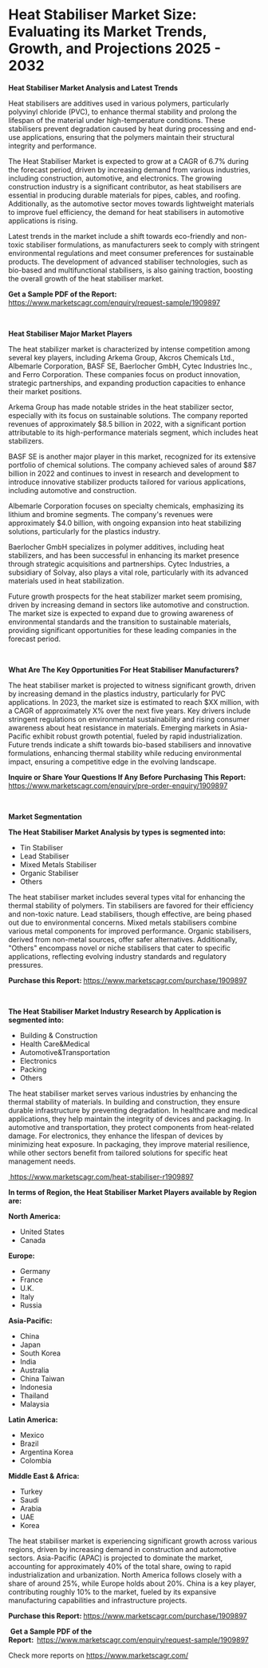 <p><h1>Heat Stabiliser Market Size: Evaluating its Market Trends, Growth, and Projections 2025 - 2032</h1></p><p><strong>Heat Stabiliser Market Analysis and Latest Trends</strong></p>
<p><p>Heat stabilisers are additives used in various polymers, particularly polyvinyl chloride (PVC), to enhance thermal stability and prolong the lifespan of the material under high-temperature conditions. These stabilisers prevent degradation caused by heat during processing and end-use applications, ensuring that the polymers maintain their structural integrity and performance.</p><p>The Heat Stabiliser Market is expected to grow at a CAGR of 6.7% during the forecast period, driven by increasing demand from various industries, including construction, automotive, and electronics. The growing construction industry is a significant contributor, as heat stabilisers are essential in producing durable materials for pipes, cables, and roofing. Additionally, as the automotive sector moves towards lightweight materials to improve fuel efficiency, the demand for heat stabilisers in automotive applications is rising.</p><p>Latest trends in the market include a shift towards eco-friendly and non-toxic stabiliser formulations, as manufacturers seek to comply with stringent environmental regulations and meet consumer preferences for sustainable products. The development of advanced stabiliser technologies, such as bio-based and multifunctional stabilisers, is also gaining traction, boosting the overall growth of the heat stabiliser market.</p></p>
<p><strong>Get a Sample PDF of the Report:&nbsp;</strong> <a href="https://www.marketscagr.com/enquiry/request-sample/1909897?utm_campaign=3192&utm_medium=2&utm_source=Github&utm_content=ia&utm_term=01042025&utm_id=heat-stabiliser">https://www.marketscagr.com/enquiry/request-sample/1909897</a></p>
<p>&nbsp;</p>
<p><strong>Heat Stabiliser Major Market Players</strong></p>
<p><p>The heat stabilizer market is characterized by intense competition among several key players, including Arkema Group, Akcros Chemicals Ltd., Albemarle Corporation, BASF SE, Baerlocher GmbH, Cytec Industries Inc., and Ferro Corporation. These companies focus on product innovation, strategic partnerships, and expanding production capacities to enhance their market positions.</p><p>Arkema Group has made notable strides in the heat stabilizer sector, especially with its focus on sustainable solutions. The company reported revenues of approximately $8.5 billion in 2022, with a significant portion attributable to its high-performance materials segment, which includes heat stabilizers.</p><p>BASF SE is another major player in this market, recognized for its extensive portfolio of chemical solutions. The company achieved sales of around $87 billion in 2022 and continues to invest in research and development to introduce innovative stabilizer products tailored for various applications, including automotive and construction.</p><p>Albemarle Corporation focuses on specialty chemicals, emphasizing its lithium and bromine segments. The company's revenues were approximately $4.0 billion, with ongoing expansion into heat stabilizing solutions, particularly for the plastics industry.</p><p>Baerlocher GmbH specializes in polymer additives, including heat stabilizers, and has been successful in enhancing its market presence through strategic acquisitions and partnerships. Cytec Industries, a subsidiary of Solvay, also plays a vital role, particularly with its advanced materials used in heat stabilization.</p><p>Future growth prospects for the heat stabilizer market seem promising, driven by increasing demand in sectors like automotive and construction. The market size is expected to expand due to growing awareness of environmental standards and the transition to sustainable materials, providing significant opportunities for these leading companies in the forecast period.</p></p>
<p>&nbsp;</p>
<p><strong>What Are The Key Opportunities For Heat Stabiliser Manufacturers?</strong></p>
<p><p>The heat stabiliser market is projected to witness significant growth, driven by increasing demand in the plastics industry, particularly for PVC applications. In 2023, the market size is estimated to reach $XX million, with a CAGR of approximately X% over the next five years. Key drivers include stringent regulations on environmental sustainability and rising consumer awareness about heat resistance in materials. Emerging markets in Asia-Pacific exhibit robust growth potential, fueled by rapid industrialization. Future trends indicate a shift towards bio-based stabilisers and innovative formulations, enhancing thermal stability while reducing environmental impact, ensuring a competitive edge in the evolving landscape.</p></p>
<p><strong>Inquire or Share Your Questions If Any Before Purchasing This Report:</strong> <a href="https://www.marketscagr.com/enquiry/pre-order-enquiry/1909897?utm_campaign=3192&utm_medium=2&utm_source=Github&utm_content=ia&utm_term=01042025&utm_id=heat-stabiliser">https://www.marketscagr.com/enquiry/pre-order-enquiry/1909897</a></p>
<p>&nbsp;</p>
<p><strong>Market Segmentation</strong></p>
<p><strong>The Heat Stabiliser Market Analysis by types is segmented into:</strong></p>
<p><ul><li>Tin Stabiliser</li><li>Lead Stabiliser</li><li>Mixed Metals Stabiliser</li><li>Organic Stabiliser</li><li>Others</li></ul></p>
<p><p>The heat stabiliser market includes several types vital for enhancing the thermal stability of polymers. Tin stabilisers are favored for their efficiency and non-toxic nature. Lead stabilisers, though effective, are being phased out due to environmental concerns. Mixed metals stabilisers combine various metal components for improved performance. Organic stabilisers, derived from non-metal sources, offer safer alternatives. Additionally, "Others" encompass novel or niche stabilisers that cater to specific applications, reflecting evolving industry standards and regulatory pressures.</p></p>
<p><strong>Purchase this Report:&nbsp;</strong><a href="https://www.marketscagr.com/purchase/1909897?utm_campaign=3192&utm_medium=2&utm_source=Github&utm_content=ia&utm_term=01042025&utm_id=heat-stabiliser">https://www.marketscagr.com/purchase/1909897</a></p>
<p>&nbsp;</p>
<p><strong>The Heat Stabiliser Market Industry Research by Application is segmented into:</strong></p>
<p><ul><li>Building & Construction</li><li>Health Care&Medical</li><li>Automotive&Transportation</li><li>Electronics</li><li>Packing</li><li>Others</li></ul></p>
<p><p>The heat stabiliser market serves various industries by enhancing the thermal stability of materials. In building and construction, they ensure durable infrastructure by preventing degradation. In healthcare and medical applications, they help maintain the integrity of devices and packaging. In automotive and transportation, they protect components from heat-related damage. For electronics, they enhance the lifespan of devices by minimizing heat exposure. In packaging, they improve material resilience, while other sectors benefit from tailored solutions for specific heat management needs.</p></p>
<p><a href="https://www.marketscagr.com/heat-stabiliser-r1909897?utm_campaign=3192&utm_medium=2&utm_source=Github&utm_content=ia&utm_term=01042025&utm_id=heat-stabiliser">&nbsp;https://www.marketscagr.com/heat-stabiliser-r1909897</a></p>
<p><strong>In terms of Region, the Heat Stabiliser Market Players available by Region are:</strong></p>
<p>
    <p> <strong> North America: </strong>
        <ul>
            <li>United States</li>
            <li>Canada</li>
        </ul>
        </p> 
    <p> <strong> Europe: </strong>
        <ul>
            <li>Germany</li>
            <li>France</li>
            <li>U.K.</li>
            <li>Italy</li>
            <li>Russia</li>
        </ul>
        </p> 
    <p> <strong> Asia-Pacific: </strong>
        <ul>
            <li>China</li>
            <li>Japan</li>
            <li>South Korea</li>
            <li>India</li>
            <li>Australia</li>
            <li>China Taiwan</li>
            <li>Indonesia</li>
            <li>Thailand</li>
            <li>Malaysia</li>
        </ul>
        </p> 
    <p> <strong> Latin America: </strong>
        <ul>
            <li>Mexico</li>
            <li>Brazil</li>
            <li>Argentina Korea</li>
            <li>Colombia</li>
        </ul>
        </p> 
    <p> <strong> Middle East & Africa: </strong>
        <ul>
            <li>Turkey</li>
            <li>Saudi</li>
            <li>Arabia</li>
            <li>UAE</li>
            <li>Korea</li>
        </ul>
    </p>
    </p>
<p><p>The heat stabiliser market is experiencing significant growth across various regions, driven by increasing demand in construction and automotive sectors. Asia-Pacific (APAC) is projected to dominate the market, accounting for approximately 40% of the total share, owing to rapid industrialization and urbanization. North America follows closely with a share of around 25%, while Europe holds about 20%. China is a key player, contributing roughly 10% to the market, fueled by its expansive manufacturing capabilities and infrastructure projects.</p></p>
<p><strong>Purchase this Report: </strong><a href="https://www.marketscagr.com/purchase/1909897?utm_campaign=3192&utm_medium=2&utm_source=Github&utm_content=ia&utm_term=01042025&utm_id=heat-stabiliser">https://www.marketscagr.com/purchase/1909897</a></p>
<p>&nbsp;<strong>Get a Sample PDF of the Report:&nbsp;&nbsp;</strong><a href="https://www.marketscagr.com/enquiry/request-sample/1909897?utm_campaign=3192&utm_medium=2&utm_source=Github&utm_content=ia&utm_term=01042025&utm_id=heat-stabiliser">https://www.marketscagr.com/enquiry/request-sample/1909897</a></p>
<p><strong></strong></p>
<p>Check more reports on <a href="https://www.marketscagr.com/?utm_campaign=3192&utm_medium=2&utm_source=Github&utm_content=ia&utm_term=01042025&utm_id=heat-stabiliser">https://www.marketscagr.com/</a></p>